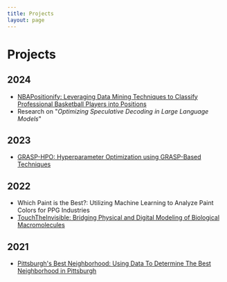 ```yaml
---
title: Projects
layout: page
---
```


# Projects

## 2024
- [NBAPositionify: Leveraging Data Mining Techniques to Classify Professional Basketball Players into Positions](https://github.com/shinwookim/NBAPositionify)
- Research on "*Optimizing Speculative Decoding in Large Language Models*"

## 2023
- [GRASP-HPO: Hyperparameter Optimization using GRASP-Based Techniques](https://github.com/shinwookim/GRASP-HPO)

## 2022
- Which Paint is the Best?: Utilizing Machine Learning to Analyze Paint Colors for PPG Industries
- [TouchTheInvisible: Bridging Physical and Digital Modeling of Biological Macromolecules](https://www.touchtheinvisible.com/)

## 2021
- [Pittsburgh's Best Neighborhood: Using Data To Determine The Best Neighborhood in Pittsburgh](https://github.com/shinwookim/PGH-Best-Neighborhood)

